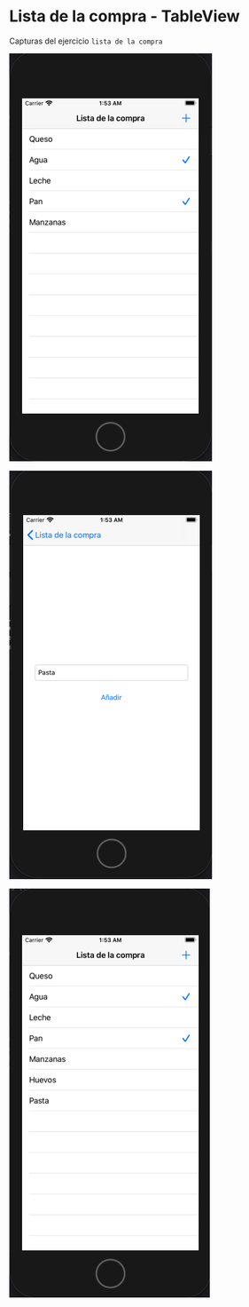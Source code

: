 # Lista de la compra - TableView
Capturas del ejercicio `lista de la compra`

![Captura 1](https://github.com/yasmanets/ios_iu/blob/main/ios_basico/5%20Lista%20de%20la%20compra/captures/list1.png)

![Captura 2](https://github.com/yasmanets/ios_iu/blob/main/ios_basico/5%20Lista%20de%20la%20compra/captures/list2.png)

![Captura 3](https://github.com/yasmanets/ios_iu/blob/main/ios_basico/5%20Lista%20de%20la%20compra/captures/list3.png)
